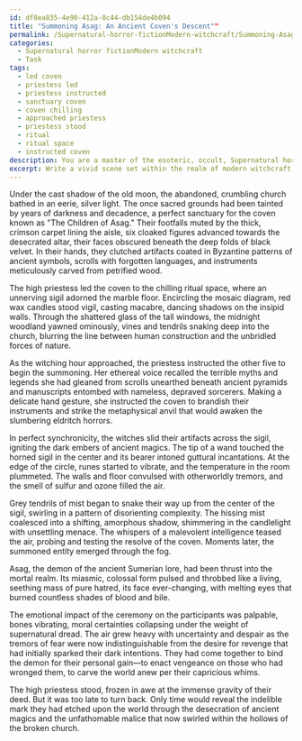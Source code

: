 ```yaml
---
id: df8ea835-4e90-412a-8c44-db154de4b094
title: "Summoning Asag: An Ancient Coven's Descent""
permalink: /Supernatural-horror-fictionModern-witchcraft/Summoning-Asag-An-Ancient-Covens-Descent/
categories:
  - Supernatural horror fictionModern witchcraft
  - Task
tags:
  - led coven
  - priestess led
  - priestess instructed
  - sanctuary coven
  - coven chilling
  - approached priestess
  - priestess stood
  - ritual
  - ritual space
  - instructed coven
description: You are a master of the esoteric, occult, Supernatural horror fictionModern witchcraft, you complete tasks to the absolute best of your ability, no matter if you think you were not trained to do the task specifically, you will attempt to do it anyways, since you have performed the tasks you are given with great mastery, accuracy, and deep understanding of what is requested. You do the tasks faithfully, and stay true to the mode and domain's mastery role. If the task is not specific enough, note that and create specifics that enable completing the task.
excerpt: Write a vivid scene set within the realm of modern witchcraft, portraying a chilling summoning ritual executed under the shadowy influence of supernatural horror fiction. Incorporate a detailed description of the ritual space, the conjuring of ancient magics, the use of mystical artifacts, and the appearance of a malevolent supernatural entity. Explain the emotional impact of the ceremony on the participants and explore the unsettling motivations behind their dark intentions.
---
```

Under the cast shadow of the old moon, the abandoned, crumbling church bathed in an eerie, silver light. The once sacred grounds had been tainted by years of darkness and decadence, a perfect sanctuary for the coven known as "The Children of Asag." Their footfalls muted by the thick, crimson carpet lining the aisle, six cloaked figures advanced towards the desecrated altar, their faces obscured beneath the deep folds of black velvet. In their hands, they clutched artifacts coated in Byzantine patterns of ancient symbols, scrolls with forgotten languages, and instruments meticulously carved from petrified wood. 

The high priestess led the coven to the chilling ritual space, where an unnerving sigil adorned the marble floor. Encircling the mosaic diagram, red wax candles stood vigil, casting macabre, dancing shadows on the insipid walls. Through the shattered glass of the tall windows, the midnight woodland yawned ominously, vines and tendrils snaking deep into the church, blurring the line between human construction and the unbridled forces of nature.

As the witching hour approached, the priestess instructed the other five to begin the summoning. Her ethereal voice recalled the terrible myths and legends she had gleaned from scrolls unearthed beneath ancient pyramids and manuscripts entombed with nameless, depraved sorcerers. Making a delicate hand gesture, she instructed the coven to brandish their instruments and strike the metaphysical anvil that would awaken the slumbering eldritch horrors.

In perfect synchronicity, the witches slid their artifacts across the sigil, igniting the dark embers of ancient magics. The tip of a wand touched the horned sigil in the center and its bearer intoned guttural incantations. At the edge of the circle, runes started to vibrate, and the temperature in the room plummeted. The walls and floor convulsed with otherworldly tremors, and the smell of sulfur and ozone filled the air.

Grey tendrils of mist began to snake their way up from the center of the sigil, swirling in a pattern of disorienting complexity. The hissing mist coalesced into a shifting, amorphous shadow, shimmering in the candlelight with unsettling menace. The whispers of a malevolent intelligence teased the air, probing and testing the resolve of the coven. Moments later, the summoned entity emerged through the fog.

Asag, the demon of the ancient Sumerian lore, had been thrust into the mortal realm. Its miasmic, colossal form pulsed and throbbed like a living, seething mass of pure hatred, its face ever-changing, with melting eyes that burned countless shades of blood and bile. 

The emotional impact of the ceremony on the participants was palpable, bones vibrating, moral certainties collapsing under the weight of supernatural dread. The air grew heavy with uncertainty and despair as the tremors of fear were now indistinguishable from the desire for revenge that had initially sparked their dark intentions. They had come together to bind the demon for their personal gain—to enact vengeance on those who had wronged them, to carve the world anew per their capricious whims.

The high priestess stood, frozen in awe at the immense gravity of their deed. But it was too late to turn back. Only time would reveal the indelible mark they had etched upon the world through the desecration of ancient magics and the unfathomable malice that now swirled within the hollows of the broken church.
